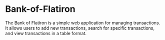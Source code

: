 # Bank-of-Flatiron
The Bank of Flatiron is a simple web application for managing transactions. It allows users to add new transactions, search for specific transactions, and view transactions in a table format.
